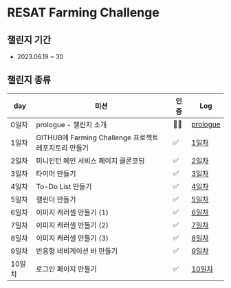 # RESAT Farming Challenge

## 챌린지 기간
- 2023.06.19 ~ 30

## 챌린지 종류
|day|미션|인증|Log|
|------|---|---|---|
|0일차|prologue - 챌린지 소개|🏃‍♀️|[prologue](https://bluemind917.tistory.com/258)|
|1일차|GITHUB에 Farming Challenge 프로젝트 레포지토리 만들기|✅|[1일차](https://bluemind917.tistory.com/259)|
|2일차|미니인턴 메인 서비스 페이지 클론코딩|✅|[2일차](https://bluemind917.tistory.com/260)|
|3일차|타이머 만들기|✅|[3일차](https://bluemind917.tistory.com/261)|
|4일차|To-Do List 만들기|✅|[4일차](https://bluemind917.tistory.com/262)|
|5일차|캘린더 만들기|✅|[5일차](https://bluemind917.tistory.com/263)|
|6일차|이미지 캐러셀 만들기 (1)|✅|[6일차](https://bluemind917.tistory.com/264)|
|7일차|이미지 캐러셀 만들기 (2)|✅|[7일차](https://bluemind917.tistory.com/265)|
|8일차|이미지 캐러셀 만들기 (3)|✅|[8일차](https://bluemind917.tistory.com/266)|
|9일차|반응형 네비게이션 바 만들기|✅|[9일차](https://bluemind917.tistory.com/267)|
|10일차|로그인 페이지 만들기|✅|[10일차](https://bluemind917.tistory.com/268)|




